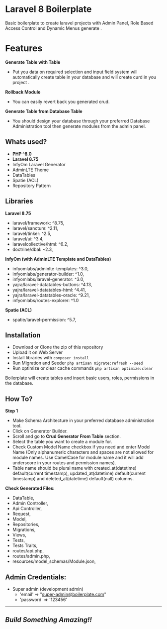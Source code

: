 # Laravel 8 Boilerplate

Basic boilerplate to create laravel projects with Admin Panel, Role Based Access Control and Dynamic Menus generate .

# Features 

**Generate Table with Table**

- Put you data on required selection and input field system will automatically create table in your database and will create curd in you project .


**Rollback Module**

- You can easily revert back you generated crud.

**Generate Table from Database Table**

- You should design your database through your preferred Database Administration tool then generate modules from the admin panel.

## Whats used?
- **PHP ^8.0** 
- **Laravel 8.75**
- InfyOm Laravel Generator
- AdminLTE Theme
- DataTables
- Spatie (ACL)
- Repository Pattern

## Libraries
**Laravel 8.75**

- laravel/framework: ^8.75,
- laravel/sanctum: ^2.11,
- laravel/tinker: ^2.5,
- laravel/ui: ^3.4,
- laravelcollective/html: ^6.2,
- doctrine/dbal: ~2.3,

**InfyOm (with AdminLTE Template and DataTables)**

- infyomlabs/adminlte-templates: ^3.0,
- infyomlabs/generator-builder: ^1.0,
- infyomlabs/laravel-generator: ^3.0,
- yajra/laravel-datatables-buttons: ^4.13,
- yajra/laravel-datatables-html: ^4.41,
- yajra/laravel-datatables-oracle: ^9.21,
- infyomlabs/routes-explorer: ^1.0

**Spatie (ACL)**
- spatie/laravel-permission: ^5.7,

## Installation
- Download or Clone the zip of this repository 
- Upload it on Web Server
- Install libraries with `composer install`
- Run Migration and Seeder `php artisan migrate:refresh --seed`
- Run optimize or clear cache commands `php artisan optimize:clear` 

Boilerplate will create tables and insert basic users, roles, permissions in the database. 

## How To?
**Step 1**

- Make Schema Architecture in your preferred database administration tool.
- Click on Generator Builder.
- Scroll and go to **Crud Generator From Table** section.
- Select the table you want to create a module for.
- Check Custom Model Name checkbox if you need and enter Model Name (Only alphanumeric characters and spaces are not allowed for module names. Use CamelCase for module name and it will add underscore in your routes and permission names).
- Table name should be plural name with created_at(datetime) default(current timestamp), updated_at(datetime) default(current timestamp) and deleted_at(datetime) default(null) columns.

**Check Generated Files:**

- DataTable, 
- Admin Controller, 
- Api Controller, 
- Request, 
- Model, 
- Repositories, 
- Migrations, 
- Views, 
- Tests,
- Tests Traits,
- routes/api.php, 
- routes/admin.php,
- resources/model_schemas/Module.json,

## Admin Credentials:
- Super admin (development admin)
    - 'email'    => "super-admin@boilerplate.com"
    - 'password' => '123456'


---
## _Build Something Amazing!!_
